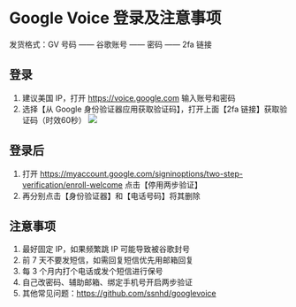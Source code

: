 # Google Voice 登录及注意事项

发货格式：GV 号码 —— 谷歌账号 —— 密码 —— 2fa 链接

## 登录
1. 建议美国 IP，打开 https://voice.google.com 输入账号和密码
2. 选择【从 Google 身份验证器应用获取验证码】，打开上面【2fa 链接】获取验证码（时效60秒）
![](https://i.imgur.com/RC2Immo.png)

## 登录后
1. 打开 https://myaccount.google.com/signinoptions/two-step-verification/enroll-welcome 点击【停用两步验证】
2. 再分别点击【身份验证器】和【电话号码】将其删除
 
## 注意事项
1. 最好固定 IP，如果频繁跳 IP 可能导致被谷歌封号
2. 前 7 天不要发短信，如需回复短信优先用邮箱回复
3. 每 3 个月内打个电话或发个短信进行保号
4. 自己改密码、辅助邮箱、绑定手机号开启两步验证
5. 其他常见问题：https://github.com/ssnhd/googlevoice
